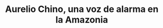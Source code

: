 ---
title: "Aurelio Chino, una voz de alarma en la Amazonia"
description: "Cansados ante la falta de apoyo estatal, indígenas del Amazonas han decidido adoptar nuevas tecnologías para monitorear su territorio y denunciar la destrucción que es provocada por las empresas petroleras y mineras y por la deforestación ilegal. Llevaron su voz y sus experiencias hasta Ginebra, donde se desarrolló el Foro sobre Empresas y Derechos Humanos.<br><b>FUENTE:</b> <a href='https://www.youtube.com/embed/s59pAkn6lxw'>Hivos Sudamerica</a>"
image: //i.imgur.com/2ONTz3k.png
link: https://www.youtube.com/watch?v=s59pAkn6lxw&feature=youtu.be
duration: 5:13min
categorie: videos
---